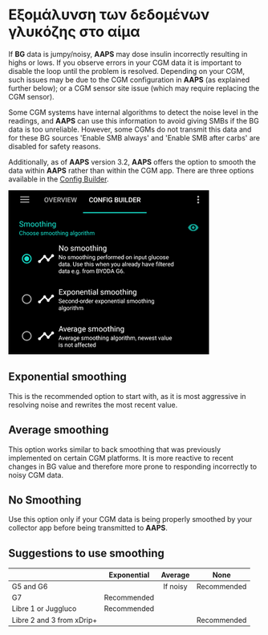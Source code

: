 # Εξομάλυνση των δεδομένων γλυκόζης στο αίμα

If **BG** data is jumpy/noisy, **AAPS** may dose insulin incorrectly resulting in highs or lows. If you observe errors in your CGM data it is important to disable the loop until the problem is resolved. Depending on your CGM, such issues may be due to the CGM configuration in **AAPS** (as explained further below); or a CGM sensor site issue (which may require replacing the CGM sensor).

Some CGM systems have internal algorithms to detect the noise level in the readings, and **AAPS** can use this information to avoid giving SMBs if the BG data is too unreliable. However, some CGMs do not transmit this data and for these BG sources 'Enable SMB always' and 'Enable SMB after carbs' are disabled for safety reasons.

Additionally, as of **AAPS** version 3.2, **AAPS** offers the option to smooth the data within **AAPS** rather than within the CGM app. There are three options available in the [Config Builder](../SettingUpAaps/ConfigBuilder.md).

![Smoothing](../images/ConfBuild_Smoothing.png)

## Exponential smoothing

This is the recommended option to start with, as it is most aggressive in resolving noise and rewrites the most recent value.

## Average smoothing

This option works similar to back smoothing that was previously implemented on certain CGM platforms. It is more reactive to recent changes in BG value and therefore more prone to responding incorrectly to noisy CGM data.

## No Smoothing

Use this option only if your CGM data is being properly smoothed by your collector app before being transmitted to **AAPS**.

## Suggestions to use smoothing

|                           | Exponential |  Average |     None    |
| ------------------------- | :---------: | :------: | :---------: |
| G5 and G6                 |             | If noisy | Recommended |
| G7                        | Recommended |          |             |
| Libre 1 or Juggluco       | Recommended |          |             |
| Libre 2 and 3 from xDrip+ |             |          | Recommended |
